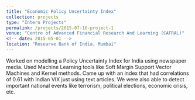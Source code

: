 ```yaml
---
title: "Economic Policy Uncertainty Index"
collection: projects
type: "Intern Projects"
permalink: /projects/2015-07-16-project-1
venue: "Centre of Advanced Financial Research And Learning (CAFRAL)"
<!-- date: 2015-05-01 -->
location: "Researve Bank of India, Mumbai"
---
```


Worked on modelling a Policy Uncertainty Index for India using newspaper media. Used Machine Learning tools like Soft Margin Support Vector Machines and Kernel methods. Came up with an index that had correlations of 0.61 with Indian VIX just using text articles. We were also able to detect important national events like terrorism, political elections, economic crisis, etc.